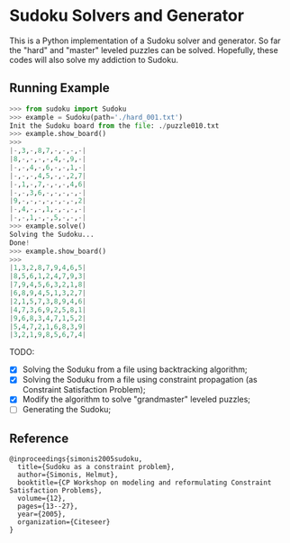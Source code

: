 <!--
 * @Date: 2022-10-26 15:11:27
 * @LastEditors: yuhhong
 * @LastEditTime: 2022-10-27 22:49:07
-->
# Sudoku Solvers and Generator

This is a Python implementation of a Sudoku solver and generator. So far the "hard" and "master" leveled puzzles can be solved. Hopefully, these codes will also solve my addiction to Sudoku. 



## Running Example

```python
>>> from sudoku import Sudoku
>>> example = Sudoku(path='./hard_001.txt')
Init the Sudoku board from the file: ./puzzle010.txt
>>> example.show_board()
>>>
|-,3,-,8,7,-,-,-,-|
|8,-,-,-,-,4,-,9,-|
|-,-,4,-,6,-,-,1,-|
|-,-,-,4,5,-,-,2,7|
|-,1,-,7,-,-,-,4,6|
|-,-,3,6,-,-,-,-,-|
|9,-,-,-,-,-,-,-,2|
|-,4,-,-,1,-,-,-,-|
|-,-,1,-,-,5,-,-,-|
>>> example.solve()
Solving the Sudoku...
Done!
>>> example.show_board()
>>>
|1,3,2,8,7,9,4,6,5|
|8,5,6,1,2,4,7,9,3|
|7,9,4,5,6,3,2,1,8|
|6,8,9,4,5,1,3,2,7|
|2,1,5,7,3,8,9,4,6|
|4,7,3,6,9,2,5,8,1|
|9,6,8,3,4,7,1,5,2|
|5,4,7,2,1,6,8,3,9|
|3,2,1,9,8,5,6,7,4|
```

TODO: 

- [x] Solving the Soduku from a file using backtracking algorithm; 
- [x] Solving the Soduku from a file using constraint propagation (as Constraint Satisfaction Problem); 
- [x] Modify the algorithm to solve "grandmaster" leveled puzzles; 
- [ ] Generating the Sudoku;

## Reference

```
@inproceedings{simonis2005sudoku,
  title={Sudoku as a constraint problem},
  author={Simonis, Helmut},
  booktitle={CP Workshop on modeling and reformulating Constraint Satisfaction Problems},
  volume={12},
  pages={13--27},
  year={2005},
  organization={Citeseer}
}
```